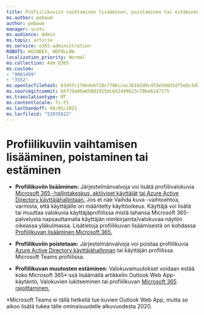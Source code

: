 ```yaml
---
title: Profiilikuviin vaihtamisen lisääminen, poistaminen tai estäminen
ms.author: pebaum
author: pebaum
manager: scotv
ms.audience: Admin
ms.topic: article
ms.service: o365-administration
ROBOTS: NOINDEX, NOFOLLOW
localization_priority: Normal
ms.collection: Adm_O365
ms.custom:
- "9001499"
- "3552"
ms.openlocfilehash: b3d5fc1f0ede6f28c7786ccac36162d9cdfde560d1df5e0c3db8128b5ee51a4f
ms.sourcegitcommit: b5f7da89a650d2915dc652449623c78be6247175
ms.translationtype: MT
ms.contentlocale: fi-FI
ms.lasthandoff: 08/05/2021
ms.locfileid: "53935622"
---
```

# <a name="add-remove-or-prevent-users-from-changing-profile-photos"></a>Profiilikuviin vaihtamisen lisääminen, poistaminen tai estäminen

- **Profiilikuviin lisääminen:** Järjestelmänvalvoja voi lisätä profiilivalokuvia [Microsoft 365 -hallintakeskus, aktiiviset käyttäjät](https://admin.microsoft.com/Adminportal/Home?source=applauncher#/users) [tai Azure Active Directory käyttäjähallintaan.](https://portal.azure.com/#blade/Microsoft_AAD_IAM/UsersManagementMenuBlade/AllUsers)  Jos et näe Vaihda kuva -vaihtoehtoa, varmista, että käyttäjälle on määritetty käyttöoikeus. Käyttäjä voi lisätä tai muuttaa valokuvia käyttäjäprofiilissa mistä tahansa Microsoft 365-palvelusta napsauttamalla käyttäjän nimikirjainta/valokuvaa näytön oikeassa yläkulmassa. Lisätietoja profiilikuvan lisäämisestä on kohdassa [Profiilikuvan lisääminen Microsoft 365.](https://support.office.com/article/add-your-profile-photo-to-office-365-2eaf93fd-b3f1-43b9-9cdc-bdcd548435b7)

- **Profiilikuviin poistetaan:** Järjestelmänvalvoja voi poistaa profiilikuvia [Azure Active Directory käyttäjähallinnan](https://portal.azure.com/#blade/Microsoft_AAD_IAM/UsersManagementMenuBlade/AllUsers) tai käyttäjän profiilissa Microsoft Teams profiilissa.

- **Profiilikuvan muutosten estäminen:** Valokuvamuutokset voidaan estää koko Microsoft 365*:ssä lisäämällä artikkelin Outlook Web App-käytäntö, Valokuvien lukitseminen tai profiilikuvan [Microsoft 365 rajoittaminen.](https://answers.microsoft.com/msoffice/forum/msoffice_o365admin-mso_dep365-mso_o365b/locking-photos-or-restricting-permissions-to/1d19ae4f-de5d-4c3d-a0ad-4b8b8ac32e3d)

*Microsoft Teams ei tällä hetkellä tue kuvien Outlook Web App, mutta se aikoo lisätä tukea tälle ominaisuudelle alkuvuodesta 2020.
